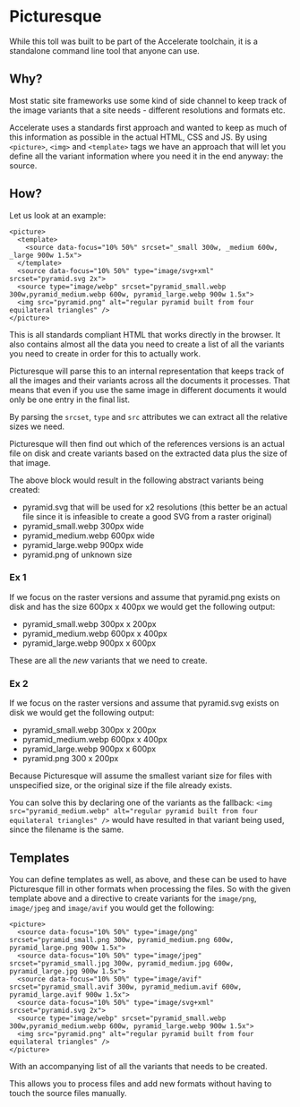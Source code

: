 # Picturesque

While this toll was built to be part of the Accelerate toolchain, it is a
standalone command line tool that anyone can use.

## Why?

Most static site frameworks use some kind of side channel to keep track of the
image variants that a site needs - different resolutions and formats etc.

Accelerate uses a standards first approach and wanted to keep as much of this
information as possible in the actual HTML, CSS and JS. By using `<picture>`,
`<img>` and `<template>` tags we have an approach that will let you define all
the variant information where you need it in the end anyway: the source.

## How?

Let us look at an example:

```
<picture>
  <template>
    <source data-focus="10% 50%" srcset="_small 300w, _medium 600w, _large 900w 1.5x">
  </template>
  <source data-focus="10% 50%" type="image/svg+xml" srcset="pyramid.svg 2x">
  <source type="image/webp" srcset="pyramid_small.webp 300w,pyramid_medium.webp 600w, pyramid_large.webp 900w 1.5x">
  <img src="pyramid.png" alt="regular pyramid built from four equilateral triangles" />
</picture>
```

This is all standards compliant HTML that works directly in the browser. It also
contains almost all the data you need to create a list of all the variants you
need to create in order for this to actually work.

Picturesque will parse this to an internal representation that keeps track of
all the images and their variants across all the documents it processes. That
means that even if you use the same image in different documents it would only
be one entry in the final list.

By parsing the `srcset`, `type` and `src` attributes we can extract all the
relative sizes we need.

Picturesque will then find out which of the references versions is an actual
file on disk and create variants based on the extracted data plus the size of
that image.

The above block would result in the following abstract variants being created:
* pyramid.svg that will be used for x2 resolutions (this better be an actual
  file since it is infeasible to create a good SVG from a raster original)
* pyramid_small.webp 300px wide
* pyramid_medium.webp 600px wide
* pyramid_large.webp 900px wide
* pyramid.png of unknown size

### Ex 1

If we focus on the raster versions and assume that pyramid.png exists on disk
and has the size 600px x 400px we would get the following output:
* pyramid_small.webp 300px x 200px
* pyramid_medium.webp 600px x 400px
* pyramid_large.webp 900px x 600px

These are all the _new_ variants that we need to create.

### Ex 2

If we focus on the raster versions and assume that pyramid.svg exists on disk
we would get the following output:
* pyramid_small.webp 300px x 200px
* pyramid_medium.webp 600px x 400px
* pyramid_large.webp 900px x 600px
* pyramid.png 300 x 200px

Because Picturesque will assume the smallest variant size for files with
unspecified size, or the original size if the file already exists.

You can solve this by declaring one of the variants as the fallback:
`<img src="pyramid_medium.webp" alt="regular pyramid built from four equilateral triangles" />`
would have resulted in that variant being used, since the filename is the same.

## Templates

You can define templates as well, as above, and these can be used to have
Picturesque fill in other formats when processing the files. So with the given
template above and a directive to create variants for the `image/png`,
`image/jpeg` and `image/avif` you would get the following:

```
<picture>
  <source data-focus="10% 50%" type="image/png" srcset="pyramid_small.png 300w, pyramid_medium.png 600w, pyramid_large.png 900w 1.5x">
  <source data-focus="10% 50%" type="image/jpeg" srcset="pyramid_small.jpg 300w, pyramid_medium.jpg 600w, pyramid_large.jpg 900w 1.5x">
  <source data-focus="10% 50%" type="image/avif" srcset="pyramid_small.avif 300w, pyramid_medium.avif 600w, pyramid_large.avif 900w 1.5x">
  <source data-focus="10% 50%" type="image/svg+xml" srcset="pyramid.svg 2x">
  <source type="image/webp" srcset="pyramid_small.webp 300w,pyramid_medium.webp 600w, pyramid_large.webp 900w 1.5x">
  <img src="pyramid.png" alt="regular pyramid built from four equilateral triangles" />
</picture>
```

With an accompanying list of all the variants that needs to be created.

This allows you to process files and add new formats without having to touch the
source files manually.
